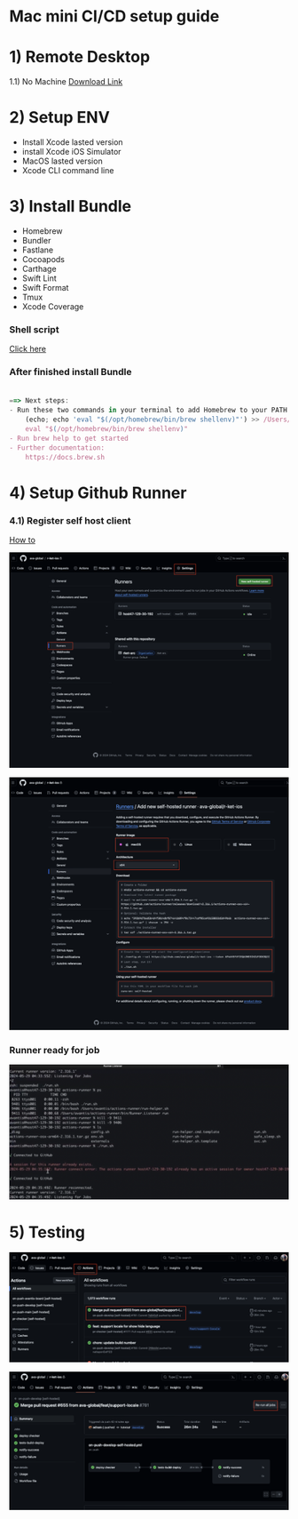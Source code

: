 # Mac mini CI/CD  setup guide

# 1) Remote Desktop

1.1) No Machine [Download Link](https://www.nomachine.com/?q=download)

# 2) Setup ENV

- Install Xcode lasted version
- install Xcode iOS Simulator
- MacOS lasted version
- Xcode CLI command line

# 3) Install Bundle

- Homebrew
- Bundler
- Fastlane
- Cocoapods
- Carthage
- Swift Lint
- Swift Format
- Tmux
- Xcode Coverage

### **Shell script**

[Click here](https://github.com/ava-global/rket-ios-mac-cloud-starter/blob/main/starter.sh)

### **After finished install Bundle**

```jsx

==> Next steps:
- Run these two commands in your terminal to add Homebrew to your PATH:
    (echo; echo 'eval "$(/opt/homebrew/bin/brew shellenv)"') >> /Users/avantis/.zprofile
    eval "$(/opt/homebrew/bin/brew shellenv)"
- Run brew help to get started
- Further documentation:
    https://docs.brew.sh
```

# 4) Setup Github Runner

### 4.1) Register self host client

[How to](https://docs.github.com/en/actions/hosting-your-own-runners/managing-self-hosted-runners/adding-self-hosted-runners)

![new-runner-1](https://github.com/ava-global/rket-ios-mac-cloud-starter/blob/main/Resources/new-runner-1.png)

![new-runner-2](https://github.com/ava-global/rket-ios-mac-cloud-starter/blob/main/Resources/new-runner-2.png)

### Runner ready for job

![runner-running](https://github.com/ava-global/rket-ios-mac-cloud-starter/blob/main/Resources/runner-running.png)

# 5) Testing

![run-job-1](https://github.com/ava-global/rket-ios-mac-cloud-starter/blob/main/Resources/run-job-1.png)

![run-job-2](https://github.com/ava-global/rket-ios-mac-cloud-starter/blob/main/Resources/run-job-2.png)
